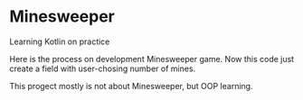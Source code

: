 # Minesweeper
Learning Kotlin on practice

Here is the process on development Minesweeper game. Now this code just create a field with user-chosing number of mines.

This progect mostly is not about Minesweeper, but OOP learning.
